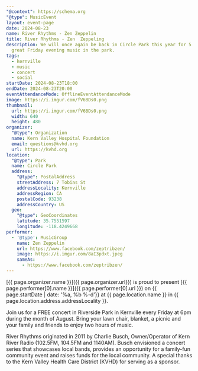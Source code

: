 ```yaml
---
"@context": https://schema.org
"@type": MusicEvent
layout: event-page
date: 2024-08-23
name: River Rhythms - Zen Zeppelin
title: River Rhythms - Zen  Zeppeling
description: We will once again be back in Circle Park this year for 5 weeks of
  great Friday evening music in the park.
tags:
  - kernville
  - music
  - concert
  - social
startDate: 2024-08-23T18:00
endDate: 2024-08-23T20:00
eventAttendanceMode: OfflineEventAttendanceMode
image: https://i.imgur.com/fV6BDs0.png
thumbnail:
  url: https://i.imgur.com/fV6BDs0.png
  width: 640
  height: 480
organizer:
  "@type": Organization
  name: Kern Valley Hospital Foundation
  email: questions@kvhd.org
  url: https://kvhd.org
location:
  "@type": Park
  name: Circle Park
  address:
    "@type": PostalAddress
    streetAddress: 7 Tobias St
    addressLocality: Kernville
    addressRegion: CA
    postalCode: 93238
    addressCountry: US
  geo:
    "@type": GeoCoordinates
    latitude: 35.7551597
    longitude: -118.4249668
performer:
  - '@type': MusicGroup
    name: Zen Zeppelin
    url: https://www.facebook.com/zeptribzen/
    image: https://i.imgur.com/8aI3pdxt.jpeg
    sameAs:
      - https://www.facebook.com/zeptribzen/
---
```

[{{ page.organizer.name }}]({{ page.organizer.url}}) is proud to present [{{ page.performer[0].name }}]({{ page.performer[0].url }}) on {{ page.startDate | date: '%a, %b %-d'}} at {{ page.location.name }} in {{ page.location.address.addressLocality }}.

Join us for a FREE concert in Riverside Park in Kernville every Friday at 6pm during the month of August. Bring your lawn chair, blanket, a picnic and your family and friends to enjoy two hours of music. 

River Rhythms originated in 2011 by Charlie Busch, Owner/Operator of Kern River Radio (102.5FM, 104.5FM and 1140AM). Busch envisioned a concert series that showcases local bands, provides an opportunity for a family-fun community event and raises funds for the local community. A special thanks to the Kern Valley Health Care District (KVHD) for serving as a sponsor.
